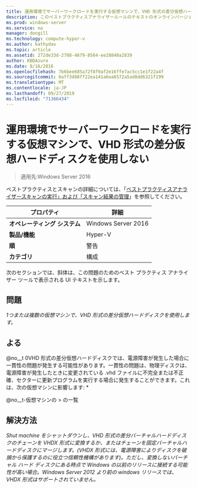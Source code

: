 ```yaml
---
title: 運用環境でサーバーワークロードを実行する仮想マシンで、VHD 形式の差分仮想ハードディスクを使用しない
description: このベストプラクティスアナライザールールのテキストのオンラインバージョン。
ms.prod: windows-server
ms.service: na
manager: dongill
ms.technology: compute-hyper-v
ms.author: kathydav
ms.topic: article
ms.assetid: 272de33d-2708-4679-8564-ee28848a2839
author: KBDAzure
ms.date: 8/16/2016
ms.openlocfilehash: 7b6bee685a72f8f9af2e16ffe7ac5cc1e1f22a4f
ms.sourcegitcommit: 6aff3d88ff22ea141a6ea6572a5ad8dd6321f199
ms.translationtype: MT
ms.contentlocale: ja-JP
ms.lasthandoff: 09/27/2019
ms.locfileid: "71366434"
---
```

# <a name="avoid-using-vhd-format-differencing-virtual-hard-disks-on-virtual-machines-that-run-server-workloads-in-a-production-environment"></a>運用環境でサーバーワークロードを実行する仮想マシンで、VHD 形式の差分仮想ハードディスクを使用しない

>適用先:Windows Server 2016

ベストプラクティスとスキャンの詳細については、「[ベストプラクティスアナライザースキャンの実行」および「スキャン結果の管理](https://go.microsoft.com/fwlink/p/?LinkID=223177)」を参照してください。  
  
|プロパティ|詳細|  
|-|-|  
|**オペレーティング システム**|Windows Server 2016|  
|**製品/機能**|Hyper-V|  
|**順**|警告|  
|**カテゴリ**|構成|  
  
次のセクションでは、斜体は、この問題のためのベスト プラクティス アナライザー ツールで表示される UI テキストを示します。  
  
## <a name="issue"></a>**問題**  
*1つまたは複数の仮想マシンで、VHD 形式の差分仮想ハードディスクを使用します。*  
  
## <a name="impact"></a>**よる**  
@no__t 0VHD 形式の差分仮想ハードディスクでは、電源障害が発生した場合に一貫性の問題が発生する可能性があります。一貫性の問題は、物理ディスクは、電源障害が発生したときに変更されている .vhd ファイルに不完全または不正確、セクターに更新プログラムを実行する場合に発生することができます。これは、次の仮想マシンに影響します: *  
  
@no__t-仮想マシンの > の一覧  
  
## <a name="resolution"></a>**解決方法**  
*Shut machine をシャットダウンし、VHD 形式の差分バーチャルハードディスクのチェーンを VHDX 形式に変換するか、またはチェーンを固定バーチャルハードディスクにマージします。(VHDX 形式には、電源障害によりディスクを破損から保護するのに役立つ信頼性機構があります)。ただし、変換しないバーチャル ハード ディスクにある時点で Windows の以前のリリースに接続する可能性が高い場合。Windows Server 2012 より前の windows リリースでは、VHDX 形式はサポートされていません。*  
  


